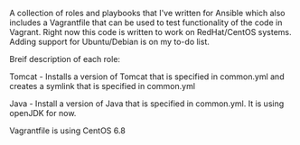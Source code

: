 A collection of roles and playbooks that I've written for Ansible which also includes a Vagrantfile that can be used to test functionality of the code in Vagrant. Right now this code is written to work on RedHat/CentOS systems. Adding support for Ubuntu/Debian is on my to-do list.

Breif description of each role:

Tomcat - Installs a version of Tomcat that is specified in common.yml and creates a symlink that is specified in common.yml

Java - Install a version of Java that is specified in common.yml. It is using openJDK for now.

Vagrantfile is using CentOS 6.8
